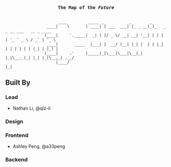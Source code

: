 <h3 align="center">
  <code>The Map of the <i>Future</i></code>
</h3>
<p align="center"><pre><code>
                       ____         _____ _           _        _
                  ____|    \       | ____| | ___  ___| |_ _ __(_)_   _ _ __ ___   __ _ _ __ 
                 (____|     `._____|  _| | |/ _ \/ __| __| '__| | | | | '_ ` _ \ / _` | '_ \
                  ____|       _____  |___| |  __/ (__| |_| |  | | |_| | | | | | | (_| | |_) |
                 (____|     .'     |_____|_|\___|\___|\__|_|  |_|\__,_|_| |_| |_|\__,_| .__/
                      |____/                                                          |_|
</code></pre></p>

## Built By

### Lead

- Nathan Li, @qiz-li

### Design

### Frontend
- Ashley Peng, @a33peng
### Backend
